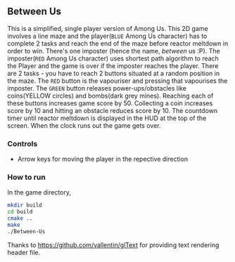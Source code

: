 ## Between Us 
This is a simplified, single player version of Among Us. This 2D game involves a line maze and the player(`BLUE` Among Us character) has to complete 2 tasks and reach the end of the maze before reactor meltdown in order to win. There's one imposter (hence the name, *between* us :P). The imposter(`RED` Among Us character) uses shortest path algorithm to reach the Player and the game is over if the imposter reaches the player. There are 2 tasks - you have to reach 2 buttons situated at a random position in the maze. The `RED` button is the vapouriser and pressing that vapourises the imposter. The `GREEN` button releases power-ups/obstacles like coins(YELLOW circles) and bombs(dark grey mines). Reaching each of these buttons increases game score by 50. Collecting a coin increases score by 10 and hitting an obstacle reduces score by 10. The countdown timer until reactor meltdown is displayed in the HUD at the top of the screen. When the clock runs out the game gets over.

### Controls
- Arrow keys for moving the player in the repective direction

### How to run
In the game directory,
```bash
mkdir build
cd build
cmake ..
make
./Between-Us
```

Thanks to https://github.com/vallentin/glText for providing text rendering header file.
